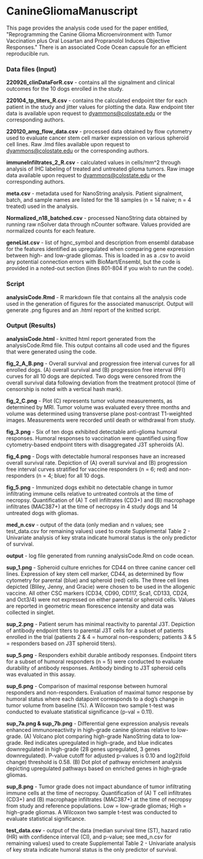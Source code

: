 # CanineGliomaManuscript
This page provides the analysis code used for the paper entitled, "Reprogramming the Canine Glioma Microenvironment with Tumor Vaccination plus Oral Losartan and Propranolol Induces Objective Responses." There is an associated Code Ocean capsule for an efficient reproducible run.

### Data files (Input)

__220926_clinDataForR.csv__ - contains all the signalment and clinical outcomes for the 10 dogs enrolled in the study.

__220104_tp_titers_R.csv__ - contains the calculated endpoint titer for each patient in the study and jitter values for plotting the data. Raw endpoint titer data is available upon request to dyammons@colostate.edu or the corresponding authors.

__220120_amg_flow_data.csv__ - processed data obtained by flow cytometry used to evaluate cancer stem cell marker expression on various spheroid cell lines. Raw .lmd files available upon request to dyammons@colostate.edu or the corresponding authors.

__immuneInfiltrates_2_R.csv__ - calculated values in cells/mm^2 through analysis of IHC labeling of treated and untreated glioma tumors. Raw image data available upon request to dyammons@colostate.edu or the corresponding authors.

__meta.csv__ - metadata used for NanoString analysis. Patient signalment, batch, and sample names are listed for the 18 samples (n = 14 naive; n = 4 treated) used in the analysis.

__Normalized_n18_batched.csv__ - processed NanoString data obtained by running raw nSolver data through nCounter software. Values provided are normalized counts for each feature.

__geneList.csv__ - list of hgnc_symbol and description from ensembl database for the features identified as upregulated when comparing gene expression between high- and low-grade gliomas. This is loaded in as a .csv to avoid any potential connection errors with BioMart/Ensembl, but the code is provided in a noted-out section (lines 801-804 if you wish to run the code).

### Script

__analysisCode.Rmd__ - R markdown file that contains all the analysis code used in the generation of figures for the associated manuscript. Output will generate .png figures and an .html report of the knitted script.

### Output (Results)

__analysisCode.html__ - knitted html report generated from the analysisCode.Rmd file. This output contains all code used and the figures that were generated using the code.

__fig_2_A_B.png__ - Overall survival and progression free interval curves for all enrolled dogs. (A) overall survival and (B) progression free interval (PFI) curves for all 10 dogs are depicted. Two dogs were censored from the overall survival data following deviation from the treatment protocol (time of censorship is noted with a vertical hash mark). 

__fig_2_C.png__ - Plot (C) represents tumor volume measurements, as determined by MRI. Tumor volume was evaluated every three months and volume was determined using transverse plane post-contrast T1-weighted images. Measurements were recorded until death or withdrawal from study.

__fig_3.png__ - Six of ten dogs exhibited detectable anti-glioma humoral responses. Humoral responses to vaccination were quantified using flow cytometry-based endpoint titers with disaggregated J3T spheroids (A).

__fig_4.png__ - Dogs with detectable humoral responses have an increased overall survival rate. Depiction of (A) overall survival and (B) progression free interval curves stratified for vaccine responders (n = 6; red) and non-responders (n = 4; blue) for all 10 dogs.

__fig_5.png__ - Immunized dogs exhibit no detectable change in tumor infiltrating immune cells relative to untreated controls at the time of necropsy. Quantification of (A) T cell infiltrates (CD3+) and (B) macrophage infiltrates (MAC387+) at the time of necropsy in 4 study dogs and 14 untreated dogs with gliomas.

__med_n.csv__ - output of the data (only median and n values; see test_data.csv for remaining values) used to create Supplemental Table 2 - Univariate analysis of key strata indicate humoral status is the only predictor of survival.

__output__ - log file generated from running analysisCode.Rmd on code ocean.

__sup_1.png__ - Spheroid culture enriches for CD44 on three canine cancer cell lines. Expression of key stem cell marker, CD44, as determined by flow cytometry for parental (blue) and spheroid (red) cells. The three cell lines depicted (Bliley, Jenny, and Gracie) were chosen to be used in the allogenic vaccine. All other CSC markers (CD34, CD90, CD117, Sca1, CD133, CD24, and Oct3/4) were not expressed on either parental or spheroid cells. Values are reported in geometric mean florescence intensity and data was collected in singlet.

__sup_2.png__ - Patient serum has minimal reactivity to parental J3T. Depiction of antibody endpoint titers to parental J3T cells for a subset of patients enrolled in the trial (patients 2 & 4 = humoral non-responders; patients 3 & 5 = responders based on J3T spheroid titers).

__sup_5.png__ - Responders exhibit durable antibody responses. Endpoint titers for a subset of humoral responders (n = 5) were conducted to evaluate durability of antibody responses. Antibody binding to J3T spheroid cells was evaluated in this assay.

__sup_6.png__ - Comparison of maximal response between humoral responders and non-responders. Evaluation of maximal tumor response by humoral status where each datapoint corresponds to a dog’s change in tumor volume from baseline (%). A Wilcoxon two sample t-test was conducted to evaluate statistical significance (p-val = 0.11).

__sup_7a.png & sup_7b.png__ - Differential gene expression analysis reveals enhanced immunoreactivity in high-grade canine gliomas relative to low-grade. (A) Volcano plot comparing high-grade NanoString data to low-grade. Red indicates upregulated in high-grade, and blue indicates downregulated in high-grade (28 genes upregulated, 3 genes downregulated). P-value cutoff for adjusted p-values is 0.10 and log2(fold change) threshold is 0.58. (B) Dot plot of pathway enrichment analysis depicting upregulated pathways based on enriched genes in high-grade gliomas.

__sup_8.png__ - Tumor grade does not impact abundance of tumor infiltrating immune cells at the time of necropsy. Quantification of (A) T cell infiltrates (CD3+) and (B) macrophage infiltrates (MAC387+) at the time of necropsy from study and reference populations. Low = low-grade gliomas; High = high-grade gliomas. A Wilcoxon two sample t-test was conducted to evaluate statistical significance.

__test_data.csv__ - output of the data (median survival time (ST), hazard ratio (HR) with confidence interval (CI), and p-value; see med_n.csv for remaining values) used to create Supplemental Table 2 - Univariate analysis of key strata indicate humoral status is the only predictor of survival.

